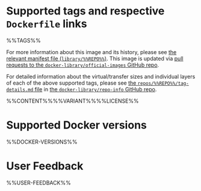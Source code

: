 # Supported tags and respective `Dockerfile` links

%%TAGS%%

For more information about this image and its history, please see [the relevant manifest file (`library/%%REPO%%`)](https://github.com/docker-library/official-images/blob/master/library/%%REPO%%). This image is updated via [pull requests to the `docker-library/official-images` GitHub repo](https://github.com/docker-library/official-images/pulls?q=label%3Alibrary%2F%%REPO%%).

For detailed information about the virtual/transfer sizes and individual layers of each of the above supported tags, please see [the `repos/%%REPO%%/tag-details.md` file](https://github.com/docker-library/repo-info/blob/master/repos/%%REPO%%/tag-details.md) in [the `docker-library/repo-info` GitHub repo](https://github.com/docker-library/repo-info).

%%CONTENT%%%%VARIANT%%%%LICENSE%%

# Supported Docker versions

%%DOCKER-VERSIONS%%

# User Feedback

%%USER-FEEDBACK%%
